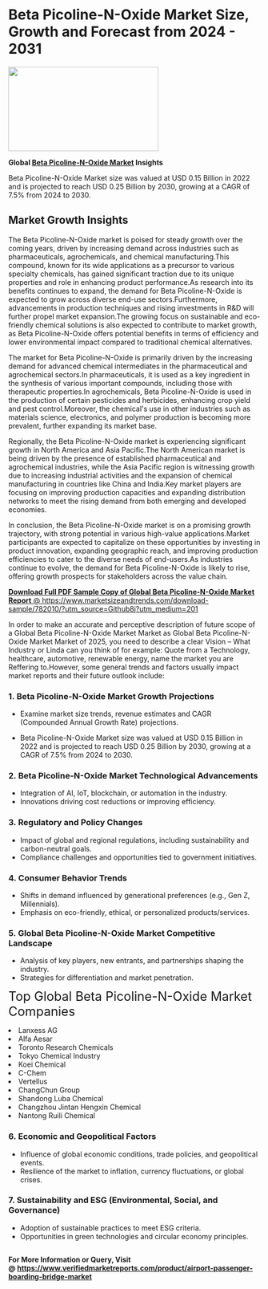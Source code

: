 <H1>Beta Picoline-N-Oxide Market Size, Growth and Forecast from 2024 - 2031</H1><img class="aligncenter size-medium wp-image-584254" src="https://thirdeyenews.in/wp-content/uploads/2024/09/Global-Market-Research-300x168.jpeg" alt="" width="300" height="168" /><p><strong>Global&nbsp;<a href="https://www.marketsizeandtrends.com/download-sample/782010/?utm_source=Github8j?utm_medium=201">Beta Picoline-N-Oxide Market</a> Insights</strong></p><p>Beta Picoline-N-Oxide Market size was valued at USD 0.15 Billion in 2022 and is projected to reach USD 0.25 Billion by 2030, growing at a CAGR of 7.5% from 2024 to 2030.</p><p><h2>Market Growth Insights</h2> <p>The Beta Picoline-N-Oxide market is poised for steady growth over the coming years, driven by increasing demand across industries such as pharmaceuticals, agrochemicals, and chemical manufacturing.This compound, known for its wide applications as a precursor to various specialty chemicals, has gained significant traction due to its unique properties and role in enhancing product performance.As research into its benefits continues to expand, the demand for Beta Picoline-N-Oxide is expected to grow across diverse end-use sectors.Furthermore, advancements in production techniques and rising investments in R&D will further propel market expansion.The growing focus on sustainable and eco-friendly chemical solutions is also expected to contribute to market growth, as Beta Picoline-N-Oxide offers potential benefits in terms of efficiency and lower environmental impact compared to traditional chemical alternatives.</p> <p><a href="#"></a></p> <p>The market for Beta Picoline-N-Oxide is primarily driven by the increasing demand for advanced chemical intermediates in the pharmaceutical and agrochemical sectors.In pharmaceuticals, it is used as a key ingredient in the synthesis of various important compounds, including those with therapeutic properties.In agrochemicals, Beta Picoline-N-Oxide is used in the production of certain pesticides and herbicides, enhancing crop yield and pest control.Moreover, the chemical's use in other industries such as materials science, electronics, and polymer production is becoming more prevalent, further expanding its market base.</p> <p>Regionally, the Beta Picoline-N-Oxide market is experiencing significant growth in North America and Asia Pacific.The North American market is being driven by the presence of established pharmaceutical and agrochemical industries, while the Asia Pacific region is witnessing growth due to increasing industrial activities and the expansion of chemical manufacturing in countries like China and India.Key market players are focusing on improving production capacities and expanding distribution networks to meet the rising demand from both emerging and developed economies.</p> <p>In conclusion, the Beta Picoline-N-Oxide market is on a promising growth trajectory, with strong potential in various high-value applications.Market participants are expected to capitalize on these opportunities by investing in product innovation, expanding geographic reach, and improving production efficiencies to cater to the diverse needs of end-users.As industries continue to evolve, the demand for Beta Picoline-N-Oxide is likely to rise, offering growth prospects for stakeholders across the value chain.</p> <p><a href="#"></p><p><span class=""><strong>Download Full PDF Sample Copy of Global Beta Picoline-N-Oxide Market Report</strong> @ <a href="https://www.marketsizeandtrends.com/download-sample/782010/?utm_source=Github8j?utm_medium=201" target="_blank">https://www.marketsizeandtrends.com/download-sample/782010/?utm_source=Github8j?utm_medium=201</a></span></p><p>In order to make an accurate and perceptive description of future scope of a Global&nbsp;Beta Picoline-N-Oxide Market Market as Global&nbsp;Beta Picoline-N-Oxide Market Market of 2025, you need to describe a clear Vision &ndash; What Industry or Linda can you think of for example: Quote from a Technology, healthcare, automotive, renewable energy, name the market you are Reffering to.However, some general trends and factors usually impact market reports and their future outlook include:</p><h3>1.&nbsp;<strong>Beta Picoline-N-Oxide Market Growth Projections</strong></h3><ul><li>Examine market size trends, revenue estimates and CAGR (Compounded Annual Growth Rate) projections.</li><li><p>Beta Picoline-N-Oxide Market size was valued at USD 0.15 Billion in 2022 and is projected to reach USD 0.25 Billion by 2030, growing at a CAGR of 7.5% from 2024 to 2030.</p></li></ul><h3>2.&nbsp;<strong>Beta Picoline-N-Oxide Market Technological Advancements</strong></h3><ul><li>Integration of AI, IoT, blockchain, or automation in the industry.</li><li>Innovations driving cost reductions or improving efficiency.</li></ul><h3>3.&nbsp;<strong>Regulatory and Policy Changes</strong></h3><ul><li>Impact of global and regional regulations, including sustainability and carbon-neutral goals.</li><li>Compliance challenges and opportunities tied to government initiatives.</li></ul><h3>4.&nbsp;<strong>Consumer Behavior Trends</strong></h3><ul><li>Shifts in demand influenced by generational preferences (e.g., Gen Z, Millennials).</li><li>Emphasis on eco-friendly, ethical, or personalized products/services.</li></ul><h3>5.&nbsp;<strong>Global Beta Picoline-N-Oxide Market Competitive Landscape</strong></h3><ul><li>Analysis of key players, new entrants, and partnerships shaping the industry.</li><li>Strategies for differentiation and market penetration.</li></ul><p data-pm-slice="1 1 []"><span style="color: inherit; font-family: inherit; font-size: 25px;">Top Global Beta Picoline-N-Oxide Market Companies</span></p><div class="" data-test-id=""><p><li>Lanxess AG</li><li> Alfa Aesar</li><li> Toronto Research Chemicals</li><li> Tokyo Chemical Industry</li><li> Koei Chemical</li><li> C-Chem</li><li> Vertellus</li><li> ChangChun Group</li><li> Shandong Luba Chemical</li><li> Changzhou Jintan Hengxin Chemical</li><li> Nantong Ruili Chemical</li></p></div><h3>6.&nbsp;<strong>Economic and Geopolitical Factors</strong></h3><ul><li>Influence of global economic conditions, trade policies, and geopolitical events.</li><li>Resilience of the market to inflation, currency fluctuations, or global crises.</li></ul><h3>7.&nbsp;<strong>Sustainability and ESG (Environmental, Social, and Governance)</strong></h3><ul><li>Adoption of sustainable practices to meet ESG criteria.</li><li>Opportunities in green technologies and circular economy principles.</li></ul><h2><strong style="font-size: 14px;">For More Information or Query, Visit @&nbsp;</strong><a style="background-color: #ffffff; font-size: 14px;" href="https://www.marketsizeandtrends.com/report/beta-picoline-n-oxide-market/" target="_blank">https://www.verifiedmarketreports.com/product/airport-passenger-boarding-bridge-market</a></h2>